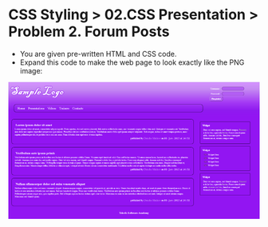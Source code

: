 CSS Styling > 02.CSS Presentation > Problem 2. Forum Posts
================

*	You are given pre-written HTML and CSS code.
*	Expand this code to make the web page to look exactly like the PNG image:

![picture2](./resources/task2.png)